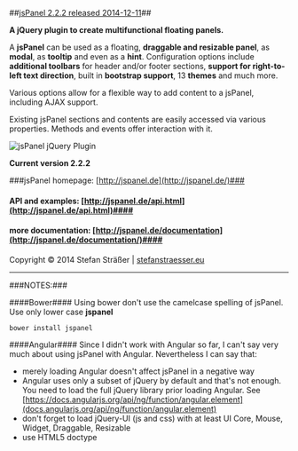 ##[jsPanel 2.2.2 released 2014-12-11](#)##

**A jQuery plugin to create multifunctional floating panels.**

A **jsPanel** can be used as a floating, **draggable and resizable panel**, as **modal**, as **tooltip** and even as a **hint**.
Configuration options include **additional toolbars** for header and/or footer sections, **support for right-to-left text direction**,
built in **bootstrap support**, 13 **themes** and much more.

Various options allow for a flexible way to add content to a jsPanel, including AJAX support.

Existing jsPanel sections and contents are easily accessed via various properties. Methods and events offer interaction with it.

![jsPanel jQuery Plugin](https://github.com/Flyer53/jsPanel/raw/master/jsPanel-comp.png)

**Current version 2.2.2**

###jsPanel homepage: [http://jspanel.de](http://jspanel.de/)###

#### API and examples: [http://jspanel.de/api.html](http://jspanel.de/api.html)####

#### more documentation: [http://jspanel.de/documentation](http://jspanel.de/documentation/)####

Copyright &copy; 2014 Stefan Sträßer | [stefanstraesser.eu](http://stefanstraesser.eu)

---

###NOTES:###

####Bower####
Using bower don't use the camelcase spelling of jsPanel. Use only lower case **jspanel**

<code>bower install jspanel</code>

####Angular####
Since I didn't work with Angular so far, I can't say very much about using jsPanel with Angular. Nevertheless I can say that:

+ merely loading Angular doesn't affect jsPanel in a negative way
+ Angular uses only a subset of jQuery by default and that's not enough. You need to load the full jQuery library prior loading Angular. See [https://docs.angularjs.org/api/ng/function/angular.element](docs.angularjs.org/api/ng/function/angular.element)
+ don't forget to load jQuery-UI (js and css) with at least UI Core, Mouse, Widget, Draggable, Resizable
+ use HTML5 doctype
